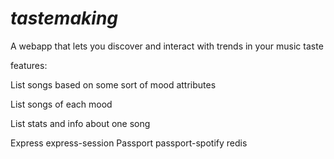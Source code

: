 # *tastemaking*

A webapp that lets you discover and interact with trends in your music taste

features:

List songs based on some sort of mood attributes

List songs of each mood 

List stats and info about one song



Express
express-session
Passport
passport-spotify
redis


